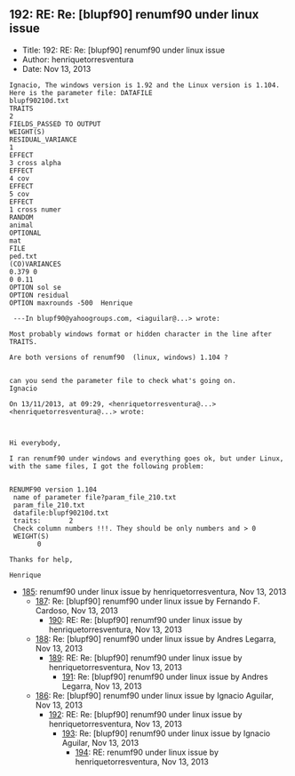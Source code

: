 ## 192: RE: Re: [blupf90] renumf90 under linux issue

- Title: 192: RE: Re: [blupf90] renumf90 under linux issue
- Author: henriquetorresventura
- Date: Nov 13, 2013

```
Ignacio, The windows version is 1.92 and the Linux version is 1.104. Here is the parameter file: DATAFILE
blupf90210d.txt
TRAITS
2
FIELDS_PASSED TO OUTPUT
WEIGHT(S)
RESIDUAL_VARIANCE
1
EFFECT
3 cross alpha
EFFECT
4 cov
EFFECT
5 cov
EFFECT
1 cross numer 
RANDOM
animal
OPTIONAL
mat
FILE
ped.txt
(CO)VARIANCES
0.379 0
0 0.11
OPTION sol se
OPTION residual
OPTION maxrounds -500  Henrique  

 ---In blupf90@yahoogroups.com, <iaguilar@...> wrote:

Most probably windows format or hidden character in the line after TRAITS. 

Are both versions of renumf90  (linux, windows) 1.104 ? 


can you send the parameter file to check what's going on. 
Ignacio 

On 13/11/2013, at 09:29, <henriquetorresventura@...> <henriquetorresventura@...> wrote:

 

Hi everybody, 

I ran renumf90 under windows and everything goes ok, but under Linux, with the same files, I got the following problem:


RENUMF90 version 1.104
 name of parameter file?param_file_210.txt
 param_file_210.txt
 datafile:blupf90210d.txt
 traits:	   2
 Check column numbers !!!. They should be only numbers and > 0
 WEIGHT(S)
	   0  

Thanks for help, 

Henrique
```

- [185](0185.md): renumf90 under linux issue by henriquetorresventura, Nov 13, 2013
    - [187](0187.md): Re: [blupf90] renumf90 under linux issue by Fernando F. Cardoso, Nov 13, 2013
        - [190](0190.md): RE: Re: [blupf90] renumf90 under linux issue by henriquetorresventura, Nov 13, 2013
    - [188](0188.md): Re: [blupf90] renumf90 under linux issue by Andres Legarra, Nov 13, 2013
        - [189](0189.md): RE: Re: [blupf90] renumf90 under linux issue by henriquetorresventura, Nov 13, 2013
            - [191](0191.md): Re: [blupf90] renumf90 under linux issue by Andres Legarra, Nov 13, 2013
    - [186](0186.md): Re: [blupf90] renumf90 under linux issue by Ignacio Aguilar, Nov 13, 2013
        - [192](0192.md): RE: Re: [blupf90] renumf90 under linux issue by henriquetorresventura, Nov 13, 2013
            - [193](0193.md): Re: [blupf90] renumf90 under linux issue by Ignacio Aguilar, Nov 13, 2013
                - [194](0194.md): RE: renumf90 under linux issue by henriquetorresventura, Nov 13, 2013
